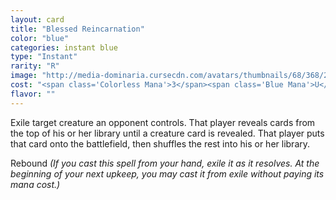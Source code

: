 ```yaml
---
layout: card
title: "Blessed Reincarnation"
color: "blue"
categories: instant blue
type: "Instant"
rarity: "R"
image: "http://media-dominaria.cursecdn.com/avatars/thumbnails/68/368/200/283/635618455214242314.png"
cost: "<span class='Colorless Mana'>3</span><span class='Blue Mana'>U</span>"
flavor: ""
---
```


Exile target creature an opponent controls. That player reveals cards from the top of his or her library until a creature card is revealed. That player puts that card onto the battlefield, then shuffles the rest into his or her library.

Rebound <em>(If you cast this spell from your hand, exile it as it resolves. At the beginning of your next upkeep, you may cast it from exile without paying its mana cost.)</em>
